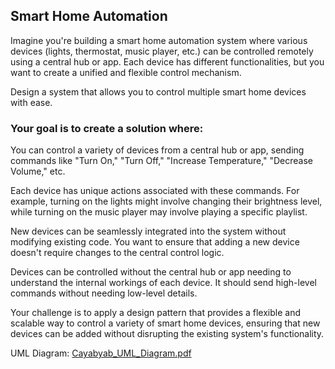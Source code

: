 ## Smart Home Automation

Imagine you're building a smart home automation system where various devices (lights, thermostat, music player, etc.) can be controlled remotely using a central hub or app. Each device has different functionalities, but you want to create a unified and flexible control mechanism.

Design a system that allows you to control multiple smart home devices with ease. 

### Your goal is to create a solution where:

  You can control a variety of devices from a central hub or app, sending commands like "Turn On," "Turn Off," "Increase Temperature," "Decrease Volume," etc.

  Each device has unique actions associated with these commands. For example, turning on the lights might involve changing their brightness level, while turning on the music player may involve playing a specific playlist.

  New devices can be seamlessly integrated into the system without modifying existing code. You want to ensure that adding a new device doesn't require changes to the central control logic.

  Devices can be controlled without the central hub or app needing to understand the internal workings of each device. It should send high-level commands without needing low-level details.

  Your challenge is to apply a design pattern that provides a flexible and scalable way to control a variety of smart home devices, ensuring that new devices can be added without disrupting the existing system's functionality.

UML Diagram:
[Cayabyab_UML_Diagram.pdf](https://github.com/ChrisCayabyab/commandPattern/files/12936050/Cayabyab_UML_Diagram.pdf)

